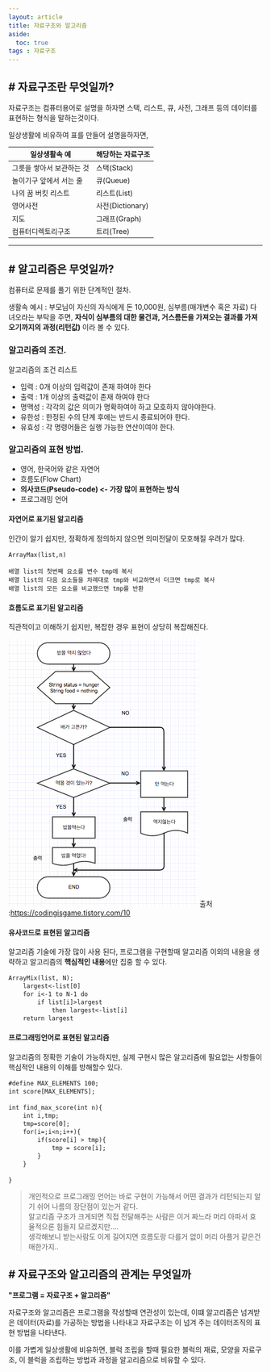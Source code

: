 ```yaml
---
layout: article
title: 자료구조와 알고리즘
aside:
  toc: true
tags : 자료구조
---
```



## # 자료구조란 무엇일까?

자료구조는 컴퓨터용어로 설명을 하자면 스택, 리스트, 큐, 사전, 그래프 등의 데이터를 표현하는 형식을 말하는것이다.

일상생활에 비유하여 표를 만들어 설명을하자면,

| 일상생활속 예             | 해당하는 자료구조 |
| ------------------------- | ----------------- |
| 그릇을 쌓아서 보관하는 것 | 스택(Stack)       |
| 놀이기구 앞에서 서는 줄   | 큐(Queue)         |
| 나의 꿈 버킷 리스트       | 리스트(List)      |
| 영어사전                  | 사전(Dictionary)  |
| 지도                      | 그래프(Graph)     |
| 컴퓨터디렉토리구조        | 트리(Tree)        |


---

## # 알고리즘은 무엇일까?

컴퓨터로 문제를 풀기 위한 단계적인 절차.

생활속 예시 : 부모님이 자신의 자식에게 돈 10,000원, 심부름(매개변수 혹은 자료) 다녀오라는 부탁을 주면, **자식이 심부름의 대한 물건과, 거스름돈을 가져오는 결과를 가져오기까지의 과정(리턴값)** 이라 볼 수 있다.

### 알고리즘의 조건.

알고리즘의 조건 리스트

-   입력 : 0개 이상의 입력값이 존재 하여야 한다
-   출력 : 1개 이상의 출력값이 존재 하여야 한다
-   명맥성 : 각각의 값은 의미가 명확하여야 하고 모호하지 않아야한다.
-   유한성 : 한정된 수의 단계 후에는 반드시 종료되어야 한다.
-   유효성 : 각 명령어들은 실행 가능한 연산이여야 한다.

### 알고리즘의 표현 방법.

-   영어, 한국어와 같은 자연어
-   흐름도(Flow Chart)
-   **의사코드(Pseudo-code) <- 가장 많이 표현하는 방식**
-   프로그래밍 언어

#### 자연어로 표기된 알고리즘

인간이 알기 쉽지만, 정확하게 정의하지 않으면 의미전달이 모호해질 우려가 많다.

```
ArrayMax(list,n)

배열 list의 첫번째 요소를 변수 tmp에 복사
배열 list의 다음 요소들을 차례대로 tmp와 비교하면서 더크면 tmp로 복사
배열 list의 모든 요소를 비교했으면 tmp를 반환
```

#### 흐름도로 표기된 알고리즘

직관적이고 이해하기 쉽지만, 복잡한 경우 표현이 상당히 복잡해진다.

![워크플로우](/assets/images/img.png)
출처 :https://codingisgame.tistory.com/10

#### 유사코드로 표현된 알고리즘

알고리즘 기술에 가장 많이 사용 된다, 프로그램을 구현할때 알고리즘 이외의 내용을 생략하고 알고리즘의 **핵심적인 내용**에만 집중 할 수 있다.

```
ArrayMix(list, N);
	largest<-list[0]
    for i<-1 to N-1 do
    	if list[i]>largest
        	then largest<-list[i]
    return largest
```

#### 프로그래밍언어로 표현된 알고리즘

알고리즘의 정확한 기술이 가능하지만, 실제 구현시 많은 알고리즘에 필요없는 사항들이 핵심적인 내용의 이해를 방해할수 있다.

```
#define MAX_ELEMENTS 100;
int score[MAX_ELEMENTS];

int find_max_score(int n){
	int i,tmp;
    tmp=score[0];
    for(i=;i<n;i++){
    	if(score[i] > tmp){
        	tmp = score[i];
        }
    }

}
```

> 개인적으로 프로그래밍 언어는 바로 구현이 가능해서 어떤 결과가 리턴되는지 알기 쉬어 나름의 장단점이 있는거 같다.  
> 알고리즘 구조가 크게되면 직접 전달해주는 사람은 이거 짜느라 머리 아파서 효율적으론 힘들지 모르겠지만....  
> 생각해보니 받는사람도 이게 길어지면 흐름도랑 다를거 없이 머리 아플거 같은건 매한가지..


## # 자료구조와 알고리즘의 관계는 무엇일까

**"프로그램 = 자료구조 + 알고리즘"**

자료구조와 알고리즘은 프로그램을 작성할때 연관성이 있는데, 이떄 알고리즘은 넘겨받은 데이터(자료)를 가공하는 방법을 나타내고 자료구조는 이 넘겨 주는 데이터조직의 표현 방법을 나타낸다.

이를 가볍게 일상생활에 비유하면, 블럭 조립을 할때 필요한 블럭의 재료, 모양을 자료구조, 이 블럭을 조립하는 방법과 과정을 알고리즘으로 비유할 수 있다. 


